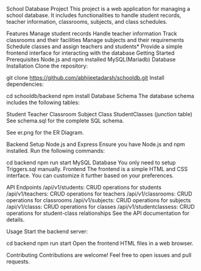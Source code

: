 School Database Project
This project is a web application for managing a school database. It includes functionalities to handle student records, teacher information, classrooms, subjects, and class schedules.

Features
Manage student records
Handle teacher information
Track classrooms and their facilities
Manage subjects and their requirements
Schedule classes and assign teachers and students*
Provide a simple frontend interface for interacting with the database
Getting Started
Prerequisites
Node.js and npm installed
MySQL(Mariadb) Database
Installation
Clone the repository:

git clone https://github.com/abhijeetadarsh/schooldb.git
Install dependencies:

cd schooldb/backend
npm install
Database Schema
The database schema includes the following tables:

Student
Teacher
Classroom
Subject
Class
StudentClasses (junction table)
See schema.sql for the complete SQL schema.

See er.png for the ER Diagram.

Backend Setup
Node.js and Express
Ensure you have Node.js and npm installed. Run the following commands:

cd backend
npm run start
MySQL Database
You only need to setup Triggers.sql manually.
Frontend
The frontend is a simple HTML and CSS interface. You can customize it further based on your preferences.

API Endpoints
/api/v1/students: CRUD operations for students
/api/v1/teachers: CRUD operations for teachers
/api/v1/classrooms: CRUD operations for classrooms
/api/v1/subjects: CRUD operations for subjects
/api/v1/classs: CRUD operations for classes
/api/v1/studentclassess: CRUD operations for student-class relationships
See the API documentation for details.

Usage
Start the backend server:

cd backend
npm run start
Open the frontend HTML files in a web browser.

Contributing
Contributions are welcome! Feel free to open issues and pull requests.
